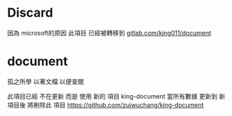 # Discard
因為 microsoft的原因 此項目 已經被轉移到 [gitlab.com/king011/document](https://gitlab.com/king011/document)

# document
孤之所學 以著文檔 以便查閱

此項目已經 不在更新 而是 使用 新的 項目 king-document 當所有數據 更新到 新項目後 將刪除此 項目
https://github.com/zuiwuchang/king-document
